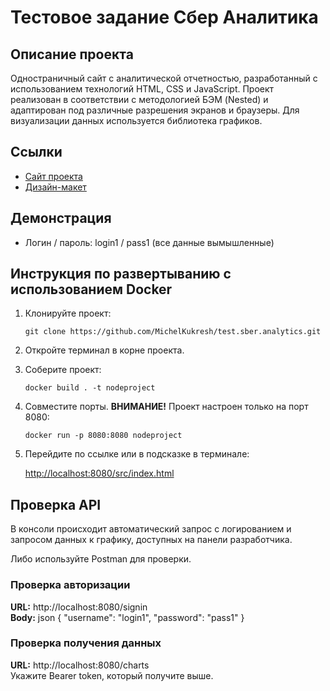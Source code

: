 # Тестовое задание Сбер Аналитика

## Описание проекта

Одностраничный сайт с аналитической отчетностью, разработанный с использованием технологий HTML, CSS и JavaScript. Проект реализован в соответствии с методологией БЭМ (Nested) и адаптирован под различные разрешения экранов и браузеры. Для визуализации данных используется библиотека графиков.

## Ссылки

- [Сайт проекта](https://michelkukresh.github.io/test.sber.analytics/src/index.html)
- [Дизайн-макет](https://www.figma.com/design/eAxaBgSCzRfq03sH3H72vm/%D0%A2%D0%B5%D1%81%D1%82%D0%BE%D0%B2%D0%BE%D0%B5_%D0%B4%D0%BB%D1%8F_%D1%80%D0%B0%D0%B7%D1%80%D0%B0%D0%B1%D0%BE%D1%82%D1%87%D0%B8%D0%BA%D0%B0_%D0%BE%D0%BA%D1%82%D1%8F%D0%B1%D1%80%D1%8C2024?node-id=7-6764&t=OnF99UW9zoB8n9mC-1)

## Демонстрация

- Логин / пароль: login1 / pass1 (все данные вымышленные)

## Инструкция по развертыванию с использованием Docker

1. Клонируйте проект:


   ```git clone https://github.com/MichelKukresh/test.sber.analytics.git```
   

2. Откройте терминал в корне проекта.

3. Соберите проект:   

   ```docker build . -t nodeproject```
   

4. Совместите порты. **ВНИМАНИЕ!** Проект настроен только на порт 8080:


   ```docker run -p 8080:8080 nodeproject```
   

5. Перейдите по ссылке или в подсказке в терминале:

   [http://localhost:8080/src/index.html](http://localhost:8080/src/index.html)

## Проверка API

В консоли происходит автоматический запрос с логированием и запросом данных к графику, доступных на панели разработчика.

Либо используйте Postman для проверки.

### Проверка авторизации

**URL:** http://localhost:8080/signin  
**Body:**
json
{
  "username": "login1",
  "password": "pass1"
}

### Проверка получения данных

**URL:** http://localhost:8080/charts  
Укажите Bearer token, который получите выше.